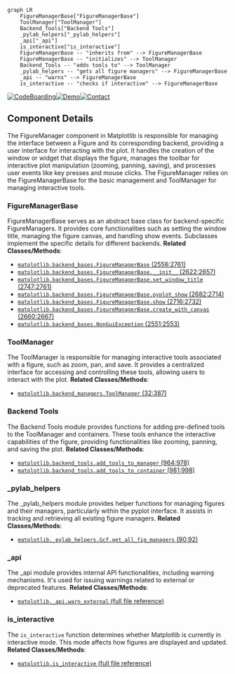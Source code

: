 ```mermaid
graph LR
    FigureManagerBase["FigureManagerBase"]
    ToolManager["ToolManager"]
    Backend_Tools["Backend Tools"]
    _pylab_helpers["_pylab_helpers"]
    _api["_api"]
    is_interactive["is_interactive"]
    FigureManagerBase -- "inherits from" --> FigureManagerBase
    FigureManagerBase -- "initializes" --> ToolManager
    Backend_Tools -- "adds tools to" --> ToolManager
    _pylab_helpers -- "gets all figure managers" --> FigureManagerBase
    _api -- "warns" --> FigureManagerBase
    is_interactive -- "checks if interactive" --> FigureManagerBase
```
[![CodeBoarding](https://img.shields.io/badge/Generated%20by-CodeBoarding-9cf?style=flat-square)](https://github.com/CodeBoarding/CodeBoarding)[![Demo](https://img.shields.io/badge/Try%20our-Demo-blue?style=flat-square)](https://www.codeboarding.org/demo)[![Contact](https://img.shields.io/badge/Contact%20us%20-%20codeboarding@gmail.com-lightgrey?style=flat-square)](mailto:codeboarding@gmail.com)

## Component Details

The FigureManager component in Matplotlib is responsible for managing the interface between a Figure and its corresponding backend, providing a user interface for interacting with the plot. It handles the creation of the window or widget that displays the figure, manages the toolbar for interactive plot manipulation (zooming, panning, saving), and processes user events like key presses and mouse clicks. The FigureManager relies on the FigureManagerBase for the basic management and ToolManager for managing interactive tools.

### FigureManagerBase
FigureManagerBase serves as an abstract base class for backend-specific FigureManagers. It provides core functionalities such as setting the window title, managing the figure canvas, and handling show events. Subclasses implement the specific details for different backends.
**Related Classes/Methods**:

- <a href="https://github.com/matplotlib/matplotlib/blob/master/lib/matplotlib/backend_bases.py#L2556-L2761" target="_blank" rel="noopener noreferrer">`matplotlib.backend_bases.FigureManagerBase` (2556:2761)</a>
- <a href="https://github.com/matplotlib/matplotlib/blob/master/lib/matplotlib/backend_bases.py#L2622-L2657" target="_blank" rel="noopener noreferrer">`matplotlib.backend_bases.FigureManagerBase.__init__` (2622:2657)</a>
- <a href="https://github.com/matplotlib/matplotlib/blob/master/lib/matplotlib/backend_bases.py#L2747-L2761" target="_blank" rel="noopener noreferrer">`matplotlib.backend_bases.FigureManagerBase.set_window_title` (2747:2761)</a>
- <a href="https://github.com/matplotlib/matplotlib/blob/master/lib/matplotlib/backend_bases.py#L2682-L2714" target="_blank" rel="noopener noreferrer">`matplotlib.backend_bases.FigureManagerBase.pyplot_show` (2682:2714)</a>
- <a href="https://github.com/matplotlib/matplotlib/blob/master/lib/matplotlib/backend_bases.py#L2716-L2732" target="_blank" rel="noopener noreferrer">`matplotlib.backend_bases.FigureManagerBase.show` (2716:2732)</a>
- <a href="https://github.com/matplotlib/matplotlib/blob/master/lib/matplotlib/backend_bases.py#L2660-L2667" target="_blank" rel="noopener noreferrer">`matplotlib.backend_bases.FigureManagerBase.create_with_canvas` (2660:2667)</a>
- <a href="https://github.com/matplotlib/matplotlib/blob/master/lib/matplotlib/backend_bases.py#L2551-L2553" target="_blank" rel="noopener noreferrer">`matplotlib.backend_bases.NonGuiException` (2551:2553)</a>


### ToolManager
The ToolManager is responsible for managing interactive tools associated with a figure, such as zoom, pan, and save. It provides a centralized interface for accessing and controlling these tools, allowing users to interact with the plot.
**Related Classes/Methods**:

- <a href="https://github.com/matplotlib/matplotlib/blob/master/lib/matplotlib/backend_managers.py#L32-L387" target="_blank" rel="noopener noreferrer">`matplotlib.backend_managers.ToolManager` (32:387)</a>


### Backend Tools
The Backend Tools module provides functions for adding pre-defined tools to the ToolManager and containers. These tools enhance the interactive capabilities of the figure, providing functionalities like zooming, panning, and saving the plot.
**Related Classes/Methods**:

- <a href="https://github.com/matplotlib/matplotlib/blob/master/lib/matplotlib/backend_tools.py#L964-L978" target="_blank" rel="noopener noreferrer">`matplotlib.backend_tools.add_tools_to_manager` (964:978)</a>
- <a href="https://github.com/matplotlib/matplotlib/blob/master/lib/matplotlib/backend_tools.py#L981-L998" target="_blank" rel="noopener noreferrer">`matplotlib.backend_tools.add_tools_to_container` (981:998)</a>


### _pylab_helpers
The _pylab_helpers module provides helper functions for managing figures and their managers, particularly within the pyplot interface. It assists in tracking and retrieving all existing figure managers.
**Related Classes/Methods**:

- <a href="https://github.com/matplotlib/matplotlib/blob/master/lib/matplotlib/_pylab_helpers.py#L90-L92" target="_blank" rel="noopener noreferrer">`matplotlib._pylab_helpers.Gcf.get_all_fig_managers` (90:92)</a>


### _api
The _api module provides internal API functionalities, including warning mechanisms. It's used for issuing warnings related to external or deprecated features.
**Related Classes/Methods**:

- <a href="https://github.com/matplotlib/matplotlib/blob/master/lib/matplotlib/_api/deprecation.py#LNone-LNone" target="_blank" rel="noopener noreferrer">`matplotlib._api.warn_external` (full file reference)</a>


### is_interactive
The `is_interactive` function determines whether Matplotlib is currently in interactive mode. This mode affects how figures are displayed and updated.
**Related Classes/Methods**:

- <a href="https://github.com/matplotlib/matplotlib/blob/master/.circleci/fetch_doc_logs.py#LNone-LNone" target="_blank" rel="noopener noreferrer">`matplotlib.is_interactive` (full file reference)</a>